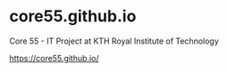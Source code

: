 # core55.github.io


Core 55 - IT Project at KTH Royal Institute of Technology

https://core55.github.io/
